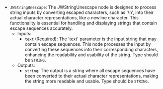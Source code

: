 - `JWStringUnescape`: The JWStringUnescape node is designed to process string inputs by converting escaped characters, such as '\n', into their actual character representations, like a newline character. This functionality is essential for handling and displaying strings that contain escape sequences accurately.
    - Inputs:
        - `text` (Required): The 'text' parameter is the input string that may contain escape sequences. This node processes the input by converting these sequences into their corresponding characters, enhancing the readability and usability of the string. Type should be `STRING`.
    - Outputs:
        - `string`: The output is a string where all escape sequences have been converted to their actual character representations, making the string more readable and usable. Type should be `STRING`.
